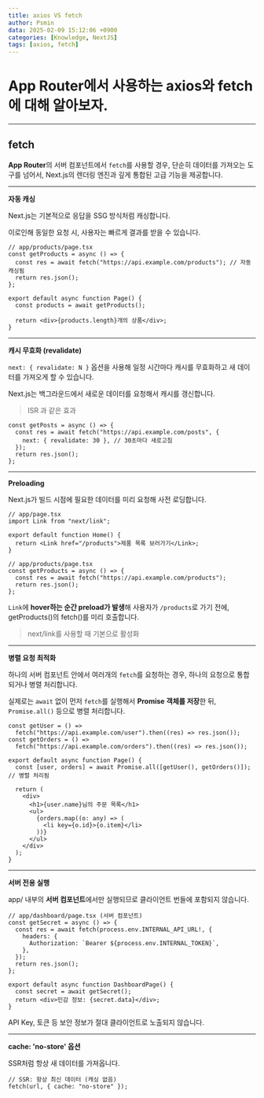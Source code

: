 ```yaml
---
title: axios VS fetch
author: Psmin
data: 2025-02-09 15:12:06 +0900
categories: [Knowledge, NextJS]
tags: [axios, fetch]
---
```


# App Router에서 사용하는 axios와 fetch에 대해 알아보자.

---

## fetch

**App Router**의 서버 컴포넌트에서 `fetch`를 사용할 경우, 단순히 데이터를 가져오는 도구를 넘어서, Next.js의 렌더링 엔진과 깊게 통합된 고급 기능을 제공합니다.

---

**자동 캐싱**

Next.js는 기본적으로 응답을 SSG 방식처럼 캐싱합니다.

이로인해 동일한 요청 시, 사용자는 빠르게 결과를 받을 수 있습니다.

```tsx
// app/products/page.tsx
const getProducts = async () => {
  const res = await fetch("https://api.example.com/products"); // 자동 캐싱됨
  return res.json();
};

export default async function Page() {
  const products = await getProducts();

  return <div>{products.length}개의 상품</div>;
}
```

---

**캐시 무효화 (revalidate)**

`next: { revalidate: N }` 옵션을 사용해 일정 시간마다 캐시를 무효화하고 새 데이터를 가져오게 할 수 있습니다.

Next.js는 백그라운드에서 새로운 데이터를 요청해서 캐시를 갱신합니다.

> ISR 과 같은 효과

```tsx
const getPosts = async () => {
  const res = await fetch("https://api.example.com/posts", {
    next: { revalidate: 30 }, // 30초마다 새로고침
  });
  return res.json();
};
```

---

**Preloading**

Next.js가 빌드 시점에 필요한 데이터를 미리 요청해 사전 로딩합니다.

```tsx
// app/page.tsx
import Link from "next/link";

export default function Home() {
  return <Link href="/products">제품 목록 보러가기</Link>;
}

// app/products/page.tsx
const getProducts = async () => {
  const res = await fetch("https://api.example.com/products");
  return res.json();
};
```

`Link`에 **hover하는 순간 preload가 발생**해 사용자가 `/products`로 가기 전에, getProducts()의 fetch()를 미리 호출합니다.

> next/link를 사용할 때 기본으로 활성화

---

**병렬 요청 최적화**

하나의 서버 컴포넌트 안에서 여러개의 `fetch`를 요청하는 경우, 하나의 요청으로 통합되거나 병렬 처리합니다.

실제로는 `await` 없이 먼저 `fetch`를 실행해서 **Promise 객체를 저장**한 뒤, `Promise.all()` 등으로 병렬 처리합니다.

```tsx
const getUser = () =>
  fetch("https://api.example.com/user").then((res) => res.json());
const getOrders = () =>
  fetch("https://api.example.com/orders").then((res) => res.json());

export default async function Page() {
  const [user, orders] = await Promise.all([getUser(), getOrders()]); // 병렬 처리됨

  return (
    <div>
      <h1>{user.name}님의 주문 목록</h1>
      <ul>
        {orders.map((o: any) => (
          <li key={o.id}>{o.item}</li>
        ))}
      </ul>
    </div>
  );
}
```

---

**서버 전용 실행**

app/ 내부의 **서버 컴포넌트**에서만 실행되므로 클라이언트 번들에 포함되지 않습니다.

```tsx
// app/dashboard/page.tsx (서버 컴포넌트)
const getSecret = async () => {
  const res = await fetch(process.env.INTERNAL_API_URL!, {
    headers: {
      Authorization: `Bearer ${process.env.INTERNAL_TOKEN}`,
    },
  });
  return res.json();
};

export default async function DashboardPage() {
  const secret = await getSecret();
  return <div>민감 정보: {secret.data}</div>;
}
```

API Key, 토큰 등 보안 정보가 절대 클라이언트로 노출되지 않습니다.

---

**cache: 'no-store' 옵션**

SSR처럼 항상 새 데이터를 가져옵니다.

```tsx
// SSR: 항상 최신 데이터 (캐싱 없음)
fetch(url, { cache: "no-store" });
```
